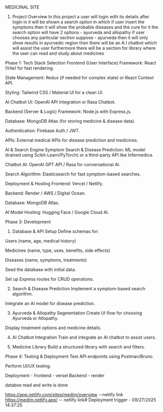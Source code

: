 MEDICINAL SITE 
1. Project Overview
In this project a user will login with its details after login in it will be shown a search option in which if user insert the symptoms then it will show the probable diseases and the cure for it the search option will have 2 options - ayurveda and allopathy if user chooses any particular section suppose - ayurveda then it will only show results in ayurvedic region then there will be an A.I chatbot which will assist the user furthermore there will be a section for library where the user can read and study about medicines 



Phase 1: Tech Stack Selection
Frontend (User Interface)
Framework: React (Vite) for fast rendering.


State Management: Redux (if needed for complex state) or React Context API.


Styling: Tailwind CSS / Material UI for a clean UI.


AI Chatbot UI: OpenAI API integration or Rasa Chatbot.


Backend (Server & Logic)
Framework: Node.js with Express.js.


Database: MongoDB Atlas (for storing medicine & disease data).


Authentication: Firebase Auth / JWT.


APIs: External medical APIs for disease prediction and medicines.


AI & Search Engine
Symptom Search & Disease Prediction: ML model (trained using Scikit-Learn/PyTorch) or a third-party API like Infermedica.


Chatbot AI: OpenAI GPT API / Rasa for conversational AI.


Search Algorithm: Elasticsearch for fast symptom-based searches.


Deployment & Hosting
Frontend: Vercel / Netlify.


Backend: Render / AWS / Digital Ocean.



Database: MongoDB Atlas.


AI Model Hosting: Hugging Face / Google Cloud AI.



Phase 3: Development
1. Database & API Setup
Define schemas for:


Users (name, age, medical history)


Medicines (name, type, uses, benefits, side effects)


Diseases (name, symptoms, treatments)


Seed the database with initial data.


Set up Express routes for CRUD operations.


2. Search & Disease Prediction
Implement a symptom-based search algorithm.


Integrate an AI model for disease prediction.


3. Ayurveda & Allopathy Segmentation
Create UI flow for choosing Ayurveda or Allopathy.


Display treatment options and medicine details.


4. AI Chatbot Integration
Train and integrate an AI chatbot to assist users.


5. Medicine Library
Build a structured library with search and filters.



Phase 4: Testing & Deployment
Test API endpoints using Postman/Bruno.


Perform UI/UX testing.


Deployment - frontend - versel 
                       Backend - render


databse read and write is done
 

 
https://app.netlify.com/sites/medim/overview --netlify link 
https://medim.netlify.app/     -- netlify link#   D e p l o y m e n t   t r i g g e r   -   0 9 / 2 7 / 2 0 2 5   1 4 : 3 7 : 2 5  
 